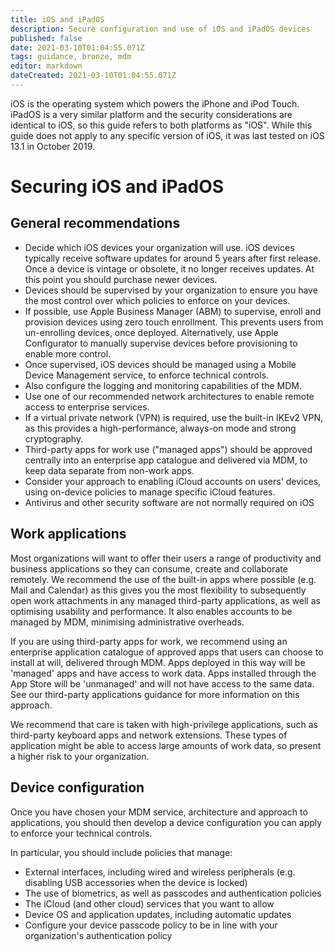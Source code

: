 ```yaml
---
title: iOS and iPadOS
description: Secure configuration and use of iOS and iPadOS devices
published: false
date: 2021-03-10T01:04:55.071Z
tags: guidance, bronze, mdm
editor: markdown
dateCreated: 2021-03-10T01:04:55.071Z
---
```


iOS is the operating system which powers the iPhone and iPod Touch. iPadOS is a very similar platform and the security considerations are identical to iOS, so this guide refers to both platforms as "iOS". While this guide does not apply to any specific version of iOS, it was last tested on iOS 13.1 in October 2019.


# Securing iOS and iPadOS
## General recommendations
- Decide which iOS devices your organization will use. iOS devices typically receive software updates for around 5 years after first release. Once a device is vintage or obsolete, it no longer receives updates. At this point you should purchase newer devices.
- Devices should be supervised by your organization to ensure you have the most control over which policies to enforce on your devices.
- If possible, use Apple Business Manager (ABM) to supervise, enroll and provision devices using zero touch enrollment. This prevents users from un-enrolling devices, once deployed. Alternatively, use Apple Configurator to manually supervise devices before provisioning to enable more control.
- Once supervised, iOS devices should be managed using a Mobile Device Management service, to enforce technical controls.
- Also configure the logging and monitoring capabilities of the MDM.
- Use one of our recommended network architectures to enable remote access to enterprise services.
- If a virtual private network (VPN) is required, use the built-in IKEv2 VPN, as this provides a high-performance, always-on mode and strong cryptography.
- Third-party apps for work use ("managed apps") should be approved centrally into an enterprise app catalogue and delivered via MDM, to keep data separate from non-work apps.
- Consider your approach to enabling iCloud accounts on users' devices, using on-device policies to manage specific iCloud features.
- Antivirus and other security software are not normally required on iOS

## Work applications
Most organizations will want to offer their users a range of productivity and business applications so they can consume, create and collaborate remotely. We recommend the use of the built-in apps where possible (e.g. Mail and Calendar) as this gives you the most flexibility to subsequently open work attachments in any managed third-party applications, as well as optimising usability and performance. It also enables accounts to be managed by MDM, minimising administrative overheads.

If you are using third-party apps for work, we recommend using an enterprise application catalogue of approved apps that users can choose to install at will, delivered through MDM. Apps deployed in this way will be 'managed' apps and have access to work data. Apps installed through the App Store will be 'unmanaged' and will not have access to the same data. See our third-party applications guidance for more information on this approach.

We recommend that care is taken with high-privilege applications, such as third-party keyboard apps and network extensions. These types of application might be able to access large amounts of work data, so present a higher risk to your organization.

## Device configuration
Once you have chosen your MDM service, architecture and approach to applications, you should then develop a device configuration you can apply to enforce your technical controls.

In particular, you should include policies that manage:

- External interfaces, including wired and wireless peripherals (e.g. disabling USB accessories when the device is locked) 
- The use of biometrics, as well as passcodes and authentication policies
- The iCloud (and other cloud) services that you want to allow
- Device OS and application updates, including automatic updates
- Configure your device passcode policy to be in line with your organization's authentication policy
